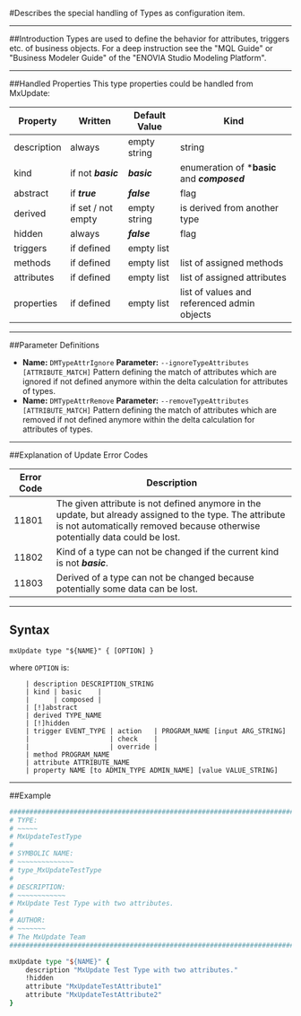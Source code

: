 <!--
 *
 *  This file is part of MxUpdate <http://www.mxupdate.org>.
 *
 *  MxUpdate is a deployment tool for a PLM platform to handle
 *  administration objects as single update files (configuration item).
 *
 *  Copyright (C) 2008-2016 The MxUpdate Team
 *
 *  The Manual of MxUpdate is licensed under a CC BY-NC-SA 4.0 license
 *  (Creative Commons Attribution-NonCommercial-ShareAlike 4.0 
 *  International 4.0 license).
 *
 *  You should have received a copy of the license along with this
 *  work. If not, see <http://creativecommons.org/licenses/by-nc-sa/4.0/>.
 *
-->

#Describes the special handling of Types as configuration item.

----
##Introduction
Types are used to define the behavior for attributes, triggers etc. of business
objects. For a deep instruction see the "MQL Guide" or "Business Modeler Guide"
of the "ENOVIA Studio Modeling Platform".

----
##Handled Properties
This type properties could be handled from MxUpdate:

Property    | Written            | Default Value | Kind
------------|--------------------|---------------|----
description | always             | empty string  | string
kind        | if not ***basic*** | ***basic***   | enumeration of ***basic** and ***composed***
abstract    | if ***true***      | ***false***   | flag
derived     | if set / not empty | empty string  | is derived from another type
hidden      | always             | ***false***   | flag
triggers    | if defined         | empty list    |
methods     | if defined         | empty list    | list of assigned methods
attributes  | if defined         | empty list    | list of assigned attributes
properties  | if defined         | empty list    | list of values and referenced admin objects

----
##Parameter Definitions
*   **Name:** ```DMTypeAttrIgnore```
    **Parameter:** ```‑‑ignoreTypeAttributes [ATTRIBUTE_MATCH]```
    Pattern defining the match of attributes which are ignored if not defined anymore within the delta calculation for attributes of types.
*   **Name:** ```DMTypeAttrRemove```
    **Parameter:** ```‑‑removeTypeAttributes [ATTRIBUTE_MATCH]```
    Pattern defining the match of attributes which are removed if not defined anymore within the delta calculation for attributes of types.
    
----
##Explanation of Update Error Codes

Error Code | Description
-----------|------------
11801      | The given attribute is not defined anymore in the update, but already assigned to the type. The attribute is not automatically removed because otherwise potentially data could be lost.
11802      | Kind of a type can not be changed if the current kind is not ***basic***.
11803      | Derived of a type can not be changed because potentially some data can be lost.

----
## Syntax
```
mxUpdate type "${NAME}" { [OPTION] }
```
where `OPTION` is:
```
    | description DESCRIPTION_STRING
    | kind | basic    |
    |      | composed |
    | [!]abstract
    | derived TYPE_NAME
    | [!]hidden
    | trigger EVENT_TYPE | action   | PROGRAM_NAME [input ARG_STRING]
    |                    | check    |
    |                    | override |
    | method PROGRAM_NAME
    | attribute ATTRIBUTE_NAME
    | property NAME [to ADMIN_TYPE ADMIN_NAME] [value VALUE_STRING]
```

----
##Example
```TCL
################################################################################
# TYPE:
# ~~~~~
# MxUpdateTestType
#
# SYMBOLIC NAME:
# ~~~~~~~~~~~~~~
# type_MxUpdateTestType
#
# DESCRIPTION:
# ~~~~~~~~~~~~
# MxUpdate Test Type with two attributes.
#
# AUTHOR:
# ~~~~~~~
# The MxUpdate Team
################################################################################

mxUpdate type "${NAME}" {
    description "MxUpdate Test Type with two attributes."
    !hidden
    attribute "MxUpdateTestAttribute1"
    attribute "MxUpdateTestAttribute2"
}
```
